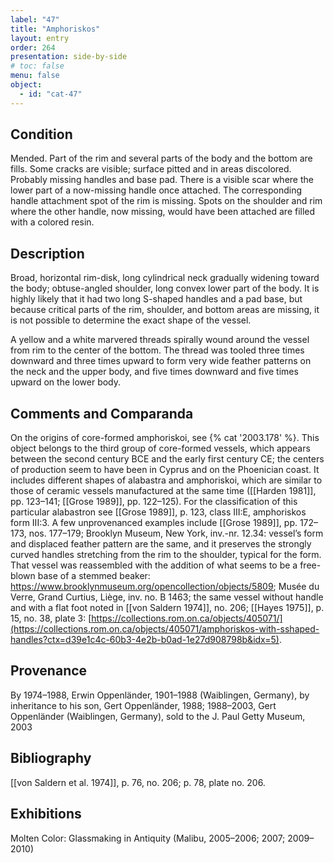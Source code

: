 ```yaml
---
label: "47"
title: "Amphoriskos"
layout: entry
order: 264
presentation: side-by-side
# toc: false
menu: false
object:
  - id: "cat-47"
---
```


## Condition

Mended. Part of the rim and several parts of the body and the bottom are fills. Some cracks are visible; surface pitted and in areas discolored. Probably missing handles and base pad. There is a visible scar where the lower part of a now-missing handle once attached. The corresponding handle attachment spot of the rim is missing. Spots on the shoulder and rim where the other handle, now missing, would have been attached are filled with a colored resin.

## Description

Broad, horizontal rim-disk, long cylindrical neck gradually widening toward the body; obtuse-angled shoulder, long convex lower part of the body. It is highly likely that it had two long S-shaped handles and a pad base, but because critical parts of the rim, shoulder, and bottom areas are missing, it is not possible to determine the exact shape of the vessel.

A yellow and a white marvered threads spirally wound around the vessel from rim to the center of the bottom. The thread was tooled three times downward and three times upward to form very wide feather patterns on the neck and the upper body, and five times downward and five times upward on the lower body.

## Comments and Comparanda

On the origins of core-formed amphoriskoi, see {% cat '2003.178' %}. This object belongs to the third group of core-formed vessels, which appears between the second century BCE and the early first century CE; the centers of production seem to have been in Cyprus and on the Phoenician coast. It includes different shapes of alabastra and amphoriskoi, which are similar to those of ceramic vessels manufactured at the same time ([[Harden 1981]], pp. 123–141; [[Grose 1989]], pp. 122–125). For the classification of this particular alabastron see [[Grose 1989]], p. 123, class III:E, amphoriskos form III:3. A few unprovenanced examples include [[Grose 1989]], pp. 172–173, nos. 177–179; Brooklyn Museum, New York, inv.-nr. 12.34: vessel’s form and displaced feather pattern are the same, and it preserves the strongly curved handles stretching from the rim to the shoulder, typical for the form. That vessel was reassembled with the addition of what seems to be a free-blown base of a stemmed beaker: <https://www.brooklynmuseum.org/opencollection/objects/5809>; Musée du Verre, Grand Curtius, Liège, inv. no. B 1463; the same vessel without handle and with a flat foot noted in [[von Saldern 1974]], no. 206; [[Hayes 1975]], p. 15, no. 38, plate 3: [https://collections.rom.on.ca/objects/405071/](https://collections.rom.on.ca/objects/405071/amphoriskos-with-sshaped-handles?ctx=d39e1c4c-60b3-4e2b-b0ad-1e27d908798b&idx=5).

## Provenance

By 1974–1988, Erwin Oppenländer, 1901–1988 (Waiblingen, Germany), by inheritance to his son, Gert Oppenländer, 1988; 1988–2003, Gert Oppenländer (Waiblingen, Germany), sold to the J. Paul Getty Museum, 2003

## Bibliography

[[von Saldern et al. 1974]], p. 76, no. 206; p. 78, plate no. 206.

## Exhibitions

Molten Color: Glassmaking in Antiquity (Malibu, 2005–2006; 2007; 2009–2010)